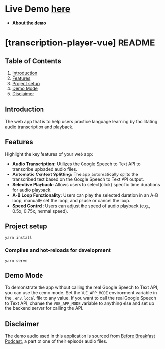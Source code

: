 
# Live Demo [here](https://biuleung.github.io/transcription-player-frontend/)
- **[About the demo](#demo-mode)**

# [transcription-player-vue] README

## Table of Contents

1. [Introduction](#introduction)
2. [Features](#features)
3. [Project setup](#Project-setup)
4. [Demo Mode](#demo-mode)
5. [Disclaimer](#disclaimer)
## Introduction

The web app that is to help users practice language learning by facilitating audio transcription and playback.

## Features

Highlight the key features of your web app:

- **Audio Transcription:** Utilizes the Google Speech to Text API to transcribe uploaded audio files.
- **Automatic Context Splitting:** The app automatically splits the transcribed text based on the Google Speech to Text API output.
- **Selective Playback:** Allows users to select(click) specific time durations for audio playback.
- **A-B Loop Functionality:** Users can play the selected duration in an A-B loop, manually set the loop, and pause or cancel the loop.
- **Speed Control:** Users can adjust the speed of audio playback (e.g., 0.5x, 0.75x, normal speed).

## Project setup
```
yarn install
```

### Compiles and hot-reloads for development
```
yarn serve
```

## Demo Mode

To demonstrate the app without calling the real Google Speech to Text API, you can use the demo mode. Set the `VUE_APP_MODE` environment variable in the `.env.local` file to any value. If you want to call the real Google Speech to Text API, change the `VUE_APP_MODE` variable to anything else and set up the backend server for calling the API.

## Disclaimer
The demo audio used in this application is sourced from [Before Breakfast Podcast](https://lauravanderkam.com/before-breakfast-podcast/), a part of one of their episode audio files.
